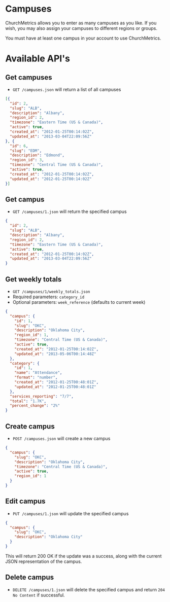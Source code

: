 # Campuses

ChurchMetrics allows you to enter as many campuses as you like. If you wish, you may also assign your campuses to different regions or groups.

You must have at least one campus in your account to use ChurchMetrics.

# Available API's

## Get campuses

* `GET /campuses.json` will return a list of all campuses

```json
[{
  "id": 2,
  "slug": "ALB",
  "description": "Albany",
  "region_id": 2,
  "timezone": "Eastern Time (US & Canada)",
  "active": true,
  "created_at": "2012-01-25T00:14:02Z",
  "updated_at": "2013-03-04T22:09:56Z"
}, {
  "id": 6,
  "slug": "EDM",
  "description": "Edmond",
  "region_id": 3,
  "timezone": "Central Time (US & Canada)",
  "active": true,
  "created_at": "2012-01-25T00:14:02Z",
  "updated_at": "2012-01-25T00:14:02Z"
}]
```


## Get campus

* `GET /campuses/1.json` will return the specified campus

```json
{
  "id": 2,
  "slug": "ALB",
  "description": "Albany",
  "region_id": 2,
  "timezone": "Eastern Time (US & Canada)",
  "active": true,
  "created_at": "2012-01-25T00:14:02Z",
  "updated_at": "2013-03-04T22:09:56Z"
}
```

## Get weekly totals

* `GET /campuses/1/weekly_totals.json`
* Required parameters: ```category_id```
* Optional parameters: ```week_reference``` (defaults to current week)

```json
{
  "campus": {
    "id": 1,
    "slug": "OKC",
    "description": "Oklahoma City",
    "region_id": 1,
    "timezone": "Central Time (US & Canada)",
    "active": true,
    "created_at": "2012-01-25T00:14:02Z",
    "updated_at": "2013-05-06T00:14:48Z"
  },
  "category": {
    "id": 1,
    "name": "Attendance",
    "format": "number",
    "created_at": "2012-01-25T00:48:01Z",
    "updated_at": "2012-01-25T00:48:01Z"
  },
  "services_reporting": "7/7",
  "total": "1.7K",
  "percent_change": "2%"
}
```

## Create campus

* `POST /campuses.json` will create a new campus

```json
{ 
  "campus": {
    "slug": "OKC",
    "description": "Oklahoma City",
    "timezone": "Central Time (US & Canada)",
    "active": true,
    "region_id": 1
  }
}
```

## Edit campus

* `PUT /campuses/1.json` will update the specified campus

```json 
{
  "campus": {
    "slug": "OKC",
    "description": "Oklahoma City"
  }
}
```

This will return 200 OK if the update was a success, along with the current JSON representation of the campus.

## Delete campus

* `DELETE /campuses/1.json` will delete the specified campus and return ```204 No Content``` if successful.
